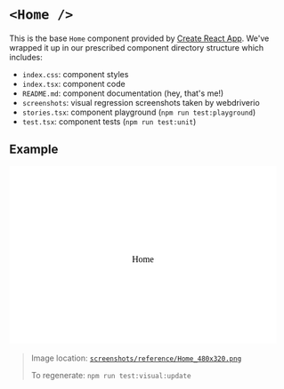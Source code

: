# `<Home />`

This is the base `Home` component provided by [Create React App](https://facebook.github.io/create-react-app/). We've wrapped it up in our prescribed component directory structure which includes:

- `index.css`: component styles
- `index.tsx`: component code
- `README.md`: component documentation (hey, that's me!)
- `screenshots`: visual regression screenshots taken by webdriverio
- `stories.tsx`: component playground (`npm run test:playground`)
- `test.tsx`: component tests (`npm run test:unit`)

## Example

![Home](./screenshots/reference/Home_480x320.png)

> Image location: [`screenshots/reference/Home_480x320.png`](./screenshots/reference/Home_480x320.png)
> 
> To regenerate: 
> `npm run test:visual:update`